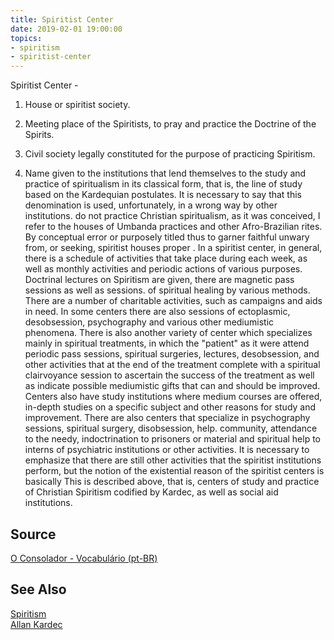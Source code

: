 ```yaml
---
title: Spiritist Center
date: 2019-02-01 19:00:00
topics:
- spiritism
- spiritist-center
---
```


Spiritist Center - 

1. House or spiritist society. 

2. Meeting place of the Spiritists, to pray and practice the Doctrine of the Spirits. 

3. Civil society legally constituted for the purpose of practicing Spiritism.

4. Name given to the institutions that lend themselves to the study and practice of spiritualism in its classical form, that is, the line of study based on the Kardequian postulates. It is necessary to say that this denomination is used, unfortunately, in a wrong way by other institutions. do not practice Christian spiritualism, as it was conceived, I refer to the houses of Umbanda practices and other Afro-Brazilian rites. By conceptual error or purposely titled thus to garner faithful unwary from, or seeking, spiritist houses proper . In a spiritist center, in general, there is a schedule of activities that take place during each week, as well as monthly activities and periodic actions of various purposes. Doctrinal lectures on Spiritism are given, there are magnetic pass sessions as well as sessions. of spiritual healing by various methods. There are a number of charitable activities, such as campaigns and aids in need. In some centers there are also sessions of ectoplasmic, desobsession, psychography and various other mediumistic phenomena. There is also another variety of center which specializes mainly in spiritual treatments, in which the "patient" as it were attend periodic pass sessions, spiritual surgeries, lectures, desobsession, and other activities that at the end of the treatment complete with a spiritual clairvoyance session to ascertain the success of the treatment as well as indicate possible mediumistic gifts that can and should be improved. Centers also have study institutions where medium courses are offered, in-depth studies on a specific subject and other reasons for study and improvement. There are also centers that specialize in psychography sessions, spiritual surgery, disobsession, help. community, attendance to the needy, indoctrination to prisoners or material and spiritual help to interns of psychiatric institutions or other activities. It is necessary to emphasize that there are still other activities that the spiritist institutions perform, but the notion of the existential reason of the spiritist centers is basically This is described above, that is, centers of study and practice of Christian Spiritism codified by Kardec, as well as social aid institutions.

## Source
[O Consolador - Vocabulário (pt-BR)](http://www.oconsolador.com.br/linkfixo/vocabulario/principal.html)

## See Also
[Spiritism](/spiritism)  
[Allan Kardec](/bio/allan-kardec)  
